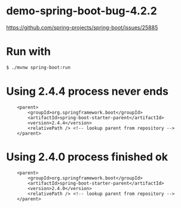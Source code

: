 # demo-spring-boot-bug-4.2.2
https://github.com/spring-projects/spring-boot/issues/25885

# Run with

```sh
$ ./mvnw spring-boot:run
```

# Using 2.4.4 process never ends

```
	<parent>
		<groupId>org.springframework.boot</groupId>
		<artifactId>spring-boot-starter-parent</artifactId>
		<version>2.4.4</version>
		<relativePath /> <!-- lookup parent from repository -->
	</parent>
```

# Using 2.4.0 process finished ok

```
	<parent>
		<groupId>org.springframework.boot</groupId>
		<artifactId>spring-boot-starter-parent</artifactId>
		<version>2.4.0</version>
		<relativePath /> <!-- lookup parent from repository -->
	</parent>
```